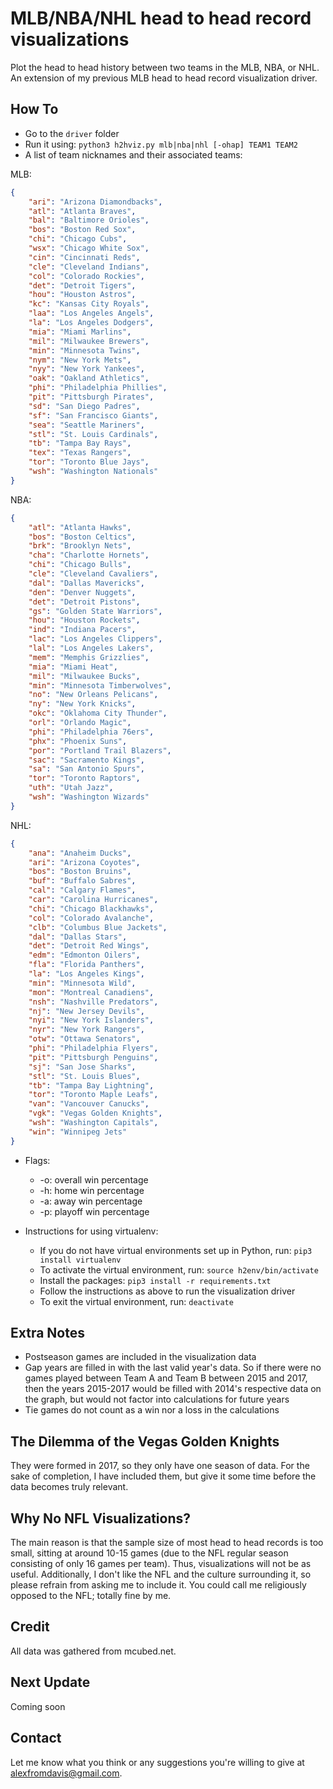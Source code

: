 # MLB/NBA/NHL head to head record visualizations  
  
Plot the head to head history between two teams in the MLB, NBA, or NHL. An extension of my previous MLB head to head record visualization driver.  
  
## How To  
  
* Go to the ```driver``` folder  
* Run it using: ```python3 h2hviz.py mlb|nba|nhl [-ohap] TEAM1 TEAM2```  
* A list of team nicknames and their associated teams:  
  
MLB:  
```json
{
	"ari": "Arizona Diamondbacks",
	"atl": "Atlanta Braves",
	"bal": "Baltimore Orioles",
	"bos": "Boston Red Sox",
	"chi": "Chicago Cubs",
	"wsx": "Chicago White Sox",
	"cin": "Cincinnati Reds",
	"cle": "Cleveland Indians",
	"col": "Colorado Rockies",
	"det": "Detroit Tigers",
	"hou": "Houston Astros",
	"kc": "Kansas City Royals",
	"laa": "Los Angeles Angels",
	"la": "Los Angeles Dodgers",
	"mia": "Miami Marlins",
	"mil": "Milwaukee Brewers",
	"min": "Minnesota Twins",
	"nym": "New York Mets",
	"nyy": "New York Yankees",
	"oak": "Oakland Athletics",
	"phi": "Philadelphia Phillies",
	"pit": "Pittsburgh Pirates",
	"sd": "San Diego Padres",
	"sf": "San Francisco Giants",
	"sea": "Seattle Mariners",
	"stl": "St. Louis Cardinals",
	"tb": "Tampa Bay Rays",
	"tex": "Texas Rangers",
	"tor": "Toronto Blue Jays",
	"wsh": "Washington Nationals"
}
```
  
NBA:  
```json
{
	"atl": "Atlanta Hawks",
	"bos": "Boston Celtics",
	"brk": "Brooklyn Nets",
	"cha": "Charlotte Hornets",
	"chi": "Chicago Bulls",
	"cle": "Cleveland Cavaliers",
	"dal": "Dallas Mavericks",
	"den": "Denver Nuggets",
	"det": "Detroit Pistons",
	"gs": "Golden State Warriors",
	"hou": "Houston Rockets",
	"ind": "Indiana Pacers",
	"lac": "Los Angeles Clippers",
	"lal": "Los Angeles Lakers",
	"mem": "Memphis Grizzlies",
	"mia": "Miami Heat",
	"mil": "Milwaukee Bucks",
	"min": "Minnesota Timberwolves",
	"no": "New Orleans Pelicans",
	"ny": "New York Knicks",
	"okc": "Oklahoma City Thunder",
	"orl": "Orlando Magic",
	"phi": "Philadelphia 76ers",
	"phx": "Phoenix Suns",
	"por": "Portland Trail Blazers",
	"sac": "Sacramento Kings",
	"sa": "San Antonio Spurs",
	"tor": "Toronto Raptors",
	"uth": "Utah Jazz",
	"wsh": "Washington Wizards"
}
```
  
NHL:  
```json
{
	"ana": "Anaheim Ducks",
	"ari": "Arizona Coyotes",
	"bos": "Boston Bruins",
	"buf": "Buffalo Sabres",
	"cal": "Calgary Flames",
	"car": "Carolina Hurricanes",
	"chi": "Chicago Blackhawks",
	"col": "Colorado Avalanche",
	"clb": "Columbus Blue Jackets",
	"dal": "Dallas Stars",
	"det": "Detroit Red Wings",
	"edm": "Edmonton Oilers",
	"fla": "Florida Panthers",
	"la": "Los Angeles Kings",
	"min": "Minnesota Wild",
	"mon": "Montreal Canadiens",
	"nsh": "Nashville Predators",
	"nj": "New Jersey Devils",
	"nyi": "New York Islanders",
	"nyr": "New York Rangers",
	"otw": "Ottawa Senators",
	"phi": "Philadelphia Flyers",
	"pit": "Pittsburgh Penguins",
	"sj": "San Jose Sharks",
	"stl": "St. Louis Blues",
	"tb": "Tampa Bay Lightning",
	"tor": "Toronto Maple Leafs",
	"van": "Vancouver Canucks",
	"vgk": "Vegas Golden Knights",
	"wsh": "Washington Capitals",
	"win": "Winnipeg Jets"
}
```
  
* Flags:  
	* -o: overall win percentage  
	* -h: home win percentage  
	* -a: away win percentage  
	* -p: playoff win percentage  

* Instructions for using virtualenv:  
	* If you do not have virtual environments set up in Python, run: ```pip3 install virtualenv```  
	* To activate the virtual environment, run: ```source h2env/bin/activate```  
	* Install the packages: ```pip3 install -r requirements.txt```  
	* Follow the instructions as above to run the visualization driver  
	* To exit the virtual environment, run: ```deactivate```  
    
## Extra Notes  
  
* Postseason games are included in the visualization data  
* Gap years are filled in with the last valid year's data. So if there were no games played between Team A and Team B between 2015 and 2017, then the years 2015-2017 would be filled with 2014's respective data on the graph, but would not factor into calculations for future years  
* Tie games do not count as a win nor a loss in the calculations  
  
## The Dilemma of the Vegas Golden Knights  
They were formed in 2017, so they only have one season of data. For the sake of completion, I have included them, but give it some time before the data becomes truly relevant.  
  
## Why No NFL Visualizations?  
   
The main reason is that the sample size of most head to head records is too small, sitting at around 10-15 games (due to the NFL regular season consisting of only 16 games per team). Thus, visualizations will not be as useful. Additionally, I don't like the NFL and the culture surrounding it, so please refrain from asking me to include it. You could call me religiously opposed to the NFL; totally fine by me.  
  
## Credit  
  
All data was gathered from mcubed.net.  
  
## Next Update  
  
Coming soon  
  
## Contact  
  
Let me know what you think or any suggestions you're willing to give at alexfromdavis@gmail.com.